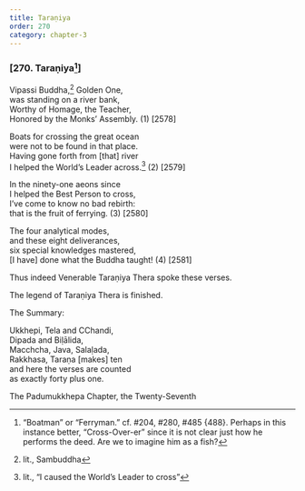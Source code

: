 ```yaml
---
title: Taraṇiya
order: 270
category: chapter-3
---
```


### \[270. Taraṇiya[^1]\]

Vipassi Buddha,[^2] Golden One,  
was standing on a river bank,  
Worthy of Homage, the Teacher,  
Honored by the Monks’ Assembly. (1) \[2578\]

Boats for crossing the great ocean  
were not to be found in that place.  
Having gone forth from \[that\] river  
I helped the World’s Leader across.[^3] (2) \[2579\]

In the ninety-one aeons since  
I helped the Best Person to cross,  
I’ve come to know no bad rebirth:  
that is the fruit of ferrying. (3) \[2580\]

The four analytical modes,  
and these eight deliverances,  
six special knowledges mastered,  
\[I have\] done what the Buddha taught! (4) \[2581\]

Thus indeed Venerable Taraṇiya Thera spoke these verses.

The legend of Taraṇiya Thera is finished.

The Summary:

Ukkhepi, Tela and <span class="diacritics" data-state="on">C</span><span class="no-diacritics" data-state="off">Ch</span>andi,  
Dipada and Biḷālida,  
Ma<span class="diacritics" data-state="on">c</span><span class="no-diacritics" data-state="off">ch</span>cha, Java, Salaḷada,  
Rakkhasa, Taraṇa \[makes\] ten  
and here the verses are counted  
as exactly forty plus one.

The Padumukkhepa Chapter, the Twenty-Seventh

[^1]: “Boatman” or “Ferryman.” cf. \#204, \#280, \#485 {488}. Perhaps in this instance better, “Cross-Over-er” since it is not clear just how he performs the deed. Are we to imagine him as a fish?

[^2]: lit., Sambuddha

[^3]: lit., “I caused the World’s Leader to cross”
